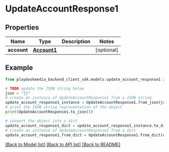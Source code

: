 # UpdateAccountResponse1


## Properties

Name | Type | Description | Notes
------------ | ------------- | ------------- | -------------
**account** | [**Account1**](Account1.md) |  | [optional] 

## Example

```python
from playbookmedia_backend_client_sdk.models.update_account_response1 import UpdateAccountResponse1

# TODO update the JSON string below
json = "{}"
# create an instance of UpdateAccountResponse1 from a JSON string
update_account_response1_instance = UpdateAccountResponse1.from_json(json)
# print the JSON string representation of the object
print(UpdateAccountResponse1.to_json())

# convert the object into a dict
update_account_response1_dict = update_account_response1_instance.to_dict()
# create an instance of UpdateAccountResponse1 from a dict
update_account_response1_from_dict = UpdateAccountResponse1.from_dict(update_account_response1_dict)
```
[[Back to Model list]](../README.md#documentation-for-models) [[Back to API list]](../README.md#documentation-for-api-endpoints) [[Back to README]](../README.md)


